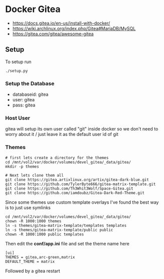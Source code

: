 # Docker Gitea

  * https://docs.gitea.io/en-us/install-with-docker/
  * https://wiki.archlinux.org/index.php/Gitea#MariaDB/MySQL
  * https://gitea.com/gitea/awesome-gitea


## Setup

To setup run
```
./setup.py
```


### Setup the Database

  * databaseid: gitea
  * user: gitea
  * pass: gitea


### Host User

gitea will setup its own user called "git" inside docker
so we don't need to worry about it / just leave it as the default user id of git


### Themes

```
# first lets create a directory for the themes
cd /mnt/vol2/var/docker/volumes/devel_gitea/_data/gitea/
mkdir -p themes

# Next lets clone them all
git clone https://gitea.artixlinux.org/artix/gitea-dark-blue.git
git clone https://github.com/TylerByte666/gitea-matrix-template.git
git clone https://github.com/Th3Whit3Wolf/Space-Gitea.git
git clone https://github.com/iamdoubz/Gitea-Dark-Red-Theme.git
```

Since some themes use custom template overlays
I've found the best way is to just use symlinks

```
cd /mnt/vol2/var/docker/volumes/devel_gitea/_data/gitea/
chown -R 1000:1000 themes
ln -s themes/gitea-matrix-template/templates templates
ln -s themes/gitea-matrix-template/public public
chown -R 1000:1000 public templates
```

Then edit the **conf/app.ini** file and set the theme name here
```
[ui]
THEMES = gitea,arc-green,matrix
DEFAULT_THEME = matrix
```

Followed by a gitea restart
